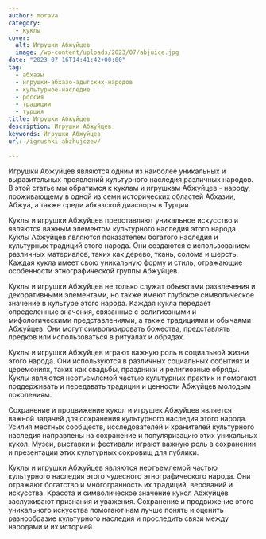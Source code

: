 ```yaml
---
author: morava
category:
  - куклы
cover:
  alt: Игрушки Абжуйцев
  image: /wp-content/uploads/2023/07/abjuice.jpg
date: "2023-07-16T14:41:42+00:00"
tag:
  - абхазы
  - игрушки-абхазо-адыгских-народов
  - культурное-наследие
  - россия
  - традиции
  - турция
title: Игрушки Абжуйцев
description: Игрушки Абжуйцев
keywords: Игрушки Абжуйцев
url: /igrushki-abzhujczev/

---
```

Игрушки Абжуйцев являются одним из наиболее уникальных и выразительных проявлений культурного наследия различных народов. В этой статье мы обратимся к куклам и игрушкам Абжуйцев \- народу, проживающему в одной из семи исторических областей Абхазии, Абжуа, а также среди абхазской диаспоры в Турции.

Куклы и игрушки Абжуйцев представляют уникальное искусство и являются важным элементом культурного наследия этого народа. Куклы Абжуйцев являются показателем богатого наследия и культурных традиций этого народа. Они создаются с использованием различных материалов, таких как дерево, ткань, солома и шерсть. Каждая кукла имеет свою уникальную форму и стиль, отражающие особенности этнографической группы Абжуйцев.

Куклы и игрушки Абжуйцев не только служат объектами развлечения и декоративными элементами, но также имеют глубокое символическое значение в культуре этого народа. Каждая кукла передает определенные значения, связанные с религиозными и мифологическими представлениями, а также традициями и обычаями Абжуйцев. Они могут символизировать божества, представлять предков или использоваться в ритуалах и обрядах.

Куклы и игрушки Абжуйцев играют важную роль в социальной жизни этого народа. Они используются в различных социальных событиях и церемониях, таких как свадьбы, праздники и религиозные обряды. Куклы являются неотъемлемой частью культурных практик и помогают поддерживать и передавать традиции и ценности Абжуйцев молодым поколениям.

Сохранение и продвижение кукол и игрушек Абжуйцев является важной задачей для сохранения культурного наследия этого народа. Усилия местных сообществ, исследователей и хранителей культурного наследия направлены на сохранение и популяризацию этих уникальных кукол. Музеи, выставки и фестивали играют важную роль в сохранении и презентации этих культурных сокровищ для публики.

Куклы и игрушки Абжуйцев являются неотъемлемой частью культурного наследия этого чудесного этнографического народа. Они отражают богатство и многогранность их традиций, верований и искусства. Красота и символическое значение кукол Абжуйцев заслуживают признания и уважения. Сохранение и продвижение этого уникального искусства помогают нам лучше понять и оценить разнообразие культурного наследия и проследить связи между народами и их историей.
